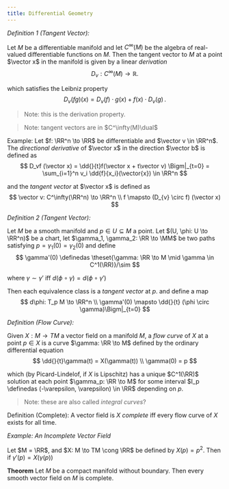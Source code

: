 ```yaml
---
title: Differential Geometry
---
```


*Definition 1 (Tangent Vector):*

Let $M$ be a differentiable manifold and let $C^\infty(M)$ be the algebra of real-valued differentiable functions on $M$. 
Then the tangent vector to $M$ at a point $\vector x$ in the manifold is given by a linear *derivation* 
$$
D_{v}: C^\infty (M)\rightarrow {\mathbb  {R}}.
$$

which satisfies the Leibniz property
$$ 
{\displaystyle D_{v}(f g)(x) =D_{v}(f)\cdot g(x)+f(x)\cdot D_{v}(g)\,.}
$$

> Note: this is the derivation property.

> Note: tangent vectors are in $C^\infty(M)\dual$


Example: 
Let $f: \RR^n \to \RR$ be differentiable and $\vector v \in \RR^n$. The *directional derivative* of $\vector x$ in the direction $\vector b$ is defined as
$$
D_vf (\vector x) = \dd{}{t}f(\vector x + t\vector v) \Bigm|_{t=0}
= \sum_{i=1}^n v_i \dd{f}{x_i}(\vector{x}) \in \RR^n
$$

and the *tangent vector* at $\vector x$ is defined as 
$$
\vector v: C^\infty(\RR^n) \to \RR^n \\
f \mapsto (D_{v} \circ f) (\vector x)
$$


*Definition 2 (Tangent Vector):*

Let $M$ be a smooth manifold and $p\in U \subseteq M$ a point. Let $(U, \phi: U \to \RR^n)$ be a chart, let $\gamma_1, \gamma_2: \RR \to \MM$ be two paths satisfying $p = \gamma_1(0) = \gamma_2(0)$  and define 
$$
\gamma'(0) \definedas \theset{\gamma: \RR \to M \mid \gamma \in C^1(\RR)}/\sim
$$

where $\gamma \sim \gamma'$ iff $d(\phi \circ \gamma) = d(\phi \circ \gamma')$

Then each equivalence class is a *tangent vector* at $p$. and define a map
$$
d\phi: T_p M \to \RR^n \\
\gamma'(0) \mapsto \dd{}{t} (\phi \circ \gamma)\Bigm|_{t=0}
$$

*Definition (Flow Curve):*

Given $X: M \to TM$ a vector field on a manifold $M$, a *flow curve* of $X$ at a point $p\in X$ is a curve $\gamma: \RR \to M$ defined by the ordinary differential equation
$$
\dd{}{t}\gamma(t) = X(\gamma(t)) \\
\gamma(0) = p
$$

which (by Picard-Lindelof, if $X$ is Lipschitz) has a unique $C^1(\RR)$ solution at each point $\gamma_p: \RR \to M$ for some interval $I_p \definedas (-\varepsilon, \varepsilon) \in \RR$ depending on $p$.

> Note: these are also called *integral curves*?

Definition (Complete):
A vector field is $X$ *complete* iff every flow curve of $X$ exists for all time.


*Example: An Incomplete Vector Field*

Let $M = \RR$, and $X: M \to TM \cong \RR$ be defined by $X(p) = p^2$. Then if $\gamma'(p) = X(\gamma(p))$

**Theorem**
Let $M$ be a compact manifold without boundary. Then every smooth vector field on $M$ is complete.